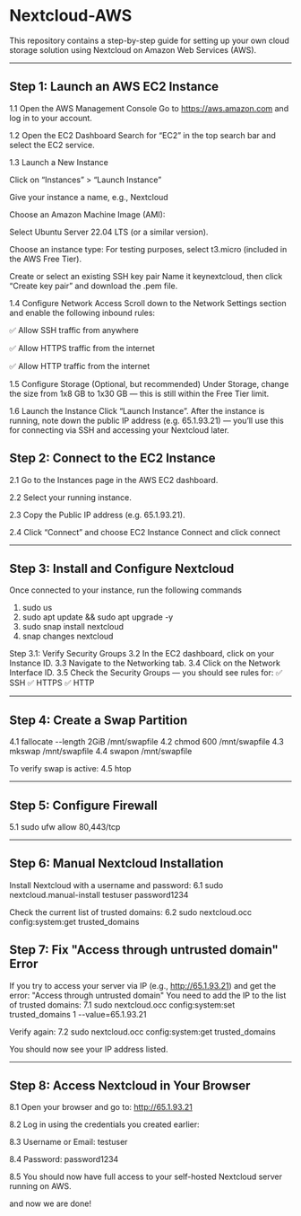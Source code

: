 # Nextcloud-AWS
This repository contains a step-by-step guide for setting up your own cloud storage solution using Nextcloud on Amazon Web Services (AWS).

---

## Step 1: Launch an AWS EC2 Instance

1.1 Open the AWS Management Console
Go to https://aws.amazon.com and log in to your account.

1.2 Open the EC2 Dashboard
Search for “EC2” in the top search bar and select the EC2 service.

1.3 Launch a New Instance

Click on “Instances” > “Launch Instance”

Give your instance a name, e.g., Nextcloud

Choose an Amazon Machine Image (AMI):

Select Ubuntu Server 22.04 LTS (or a similar version).

Choose an instance type: For testing purposes, select t3.micro (included in the AWS Free Tier).

Create or select an existing SSH key pair
Name it keynextcloud, then click “Create key pair” and download the .pem file.

1.4 Configure Network Access
Scroll down to the Network Settings section and enable the following inbound rules:

✅ Allow SSH traffic from anywhere

✅ Allow HTTPS traffic from the internet

✅ Allow HTTP traffic from the internet

1.5 Configure Storage
(Optional, but recommended)
Under Storage, change the size from 1x8 GB to 1x30 GB — this is still within the Free Tier limit.

1.6 Launch the Instance
Click “Launch Instance”.
After the instance is running, note down the public IP address (e.g. 65.1.93.21) — you’ll use this for connecting via SSH and accessing your Nextcloud later.

## Step 2: Connect to the EC2 Instance

2.1 Go to the Instances page in the AWS EC2 dashboard.

2.2 Select your running instance.

2.3 Copy the Public IP address (e.g. 65.1.93.21).

2.4 Click “Connect” and choose EC2 Instance Connect and click connect 

---

## Step 3: Install and Configure Nextcloud
Once connected to your instance, run the following commands
1. sudo us
2. sudo apt update && sudo apt upgrade -y
3. sudo snap install nextcloud
4. snap changes nextcloud

Step 3.1: Verify Security Groups
3.2 In the EC2 dashboard, click on your Instance ID.
3.3 Navigate to the Networking tab.
3.4 Click on the Network Interface ID.
3.5 Check the Security Groups — you should see rules for:
✅ SSH
✅ HTTPS
✅ HTTP

---

## Step 4: Create a Swap Partition
4.1 fallocate --length 2GiB /mnt/swapfile
4.2 chmod 600 /mnt/swapfile
4.3 mkswap /mnt/swapfile
4.4 swapon /mnt/swapfile

To verify swap is active:
4.5 htop

---

## Step 5: Configure Firewall
5.1 sudo ufw allow 80,443/tcp

----

## Step 6: Manual Nextcloud Installation
Install Nextcloud with a username and password:
6.1 sudo nextcloud.manual-install testuser password1234

Check the current list of trusted domains:
6.2 sudo nextcloud.occ config:system:get trusted_domains

## Step 7: Fix "Access through untrusted domain" Error
If you try to access your server via IP (e.g., http://65.1.93.21) and get the error:
"Access through untrusted domain"
You need to add the IP to the list of trusted domains:
7.1 sudo nextcloud.occ config:system:set trusted_domains 1 --value=65.1.93.21

Verify again:
7.2 sudo nextcloud.occ config:system:get trusted_domains

You should now see your IP address listed.

---

## Step 8: Access Nextcloud in Your Browser

8.1 Open your browser and go to:
http://65.1.93.21

8.2 Log in using the credentials you created earlier:

8.3 Username or Email: testuser

8.4 Password: password1234

8.5 You should now have full access to your self-hosted Nextcloud server running on AWS.

and now we are done! 
